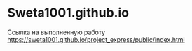 # Sweta1001.github.io 
Ссылка на выполненную работу   https://sweta1001.github.io/project_express/public/index.html
